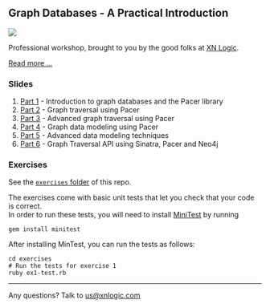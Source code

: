 ## Graph Databases - A Practical Introduction


[<img src="http://xnlogic.github.io/pacer-northwind/img/screenshot.png">](http://xnlogic.github.io/graph-training/)


Professional workshop, brought to you by the good folks at [XN Logic](http://xnlogic.com). 

[Read more ...](http://xnlogic.github.io/graph-training/)

### Slides

 1. [Part 1](http://slides.com/xnlogic/graph-training-1#/) - Introduction to graph databases and the Pacer library
 2. [Part 2](http://slides.com/xnlogic/graph-training-2#/) - Graph traversal using Pacer
 3. [Part 3](http://slides.com/xnlogic/graph-training-3#/) - Advanced graph traversal using Pacer
 4. [Part 4](http://slides.com/xnlogic/graph-training-4#/) - Graph data modeling using Pacer
 5. [Part 5](http://slides.com/xnlogic/graph-training-5#/) - Advanced data modeling techniques
 6. [Part 6](http://slides.com/xnlogic/graph-training-6#/) - Graph Traversal API using Sinatra, Pacer and Neo4j 

### Exercises

See the [`exercises` folder](exercises) of this repo.

The exercises come with basic unit tests that let you check that your code is correct.     
In order to run these tests, you will need to install [MiniTest](https://rubygems.org/gems/minitest/versions/5.7.0) by running

```
gem install minitest
```

After installing MinTest, you can run the tests as follows:

```
cd exercises
# Run the tests for exercise 1
ruby ex1-test.rb
```


----

Any questions? Talk to us@xnlogic.com
